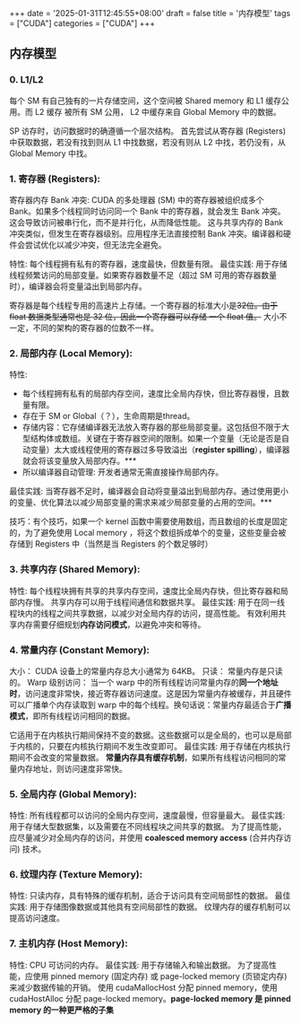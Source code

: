 +++
date = '2025-01-31T12:45:55+08:00'
draft = false
title = '内存模型'
tags = ["CUDA"]
categories = ["CUDA"]
+++



## 内存模型
### 0. L1/L2

每个 SM 有自己独有的一片存储空间，这个空间被 Shared memory 和 L1 缓存公用。而 L2 缓存 被所有 SM 公用， L2 中缓存来自 Global Memory 中的数据。

SP 访存时，访问数据时的确遵循一个层次结构。 首先尝试从寄存器 (Registers) 中获取数据，若没有找到则从 L1 中找数据，若没有则从 L2 中找，若仍没有，从 Global Memory 中找。

### 1. 寄存器 (Registers):

寄存器内存 Bank 冲突: CUDA 的多处理器 (SM) 中的寄存器被组织成多个 Bank。如果多个线程同时访问同一个 Bank 中的寄存器，就会发生 Bank 冲突。这会导致访问被串行化，而不是并行化，从而降低性能。 这与共享内存的 Bank 冲突类似，但发生在寄存器级别。应用程序无法直接控制 Bank 冲突。编译器和硬件会尝试优化以减少冲突，但无法完全避免。

特性: 每个线程拥有私有的寄存器，速度最快，但数量有限。
最佳实践: 用于存储线程频繁访问的局部变量。如果寄存器数量不足（超过 SM 可用的寄存器数量时），编译器会将变量溢出到局部内存。

寄存器是每个线程专用的高速片上存储。一个寄存器的标准大小是~~32位。由于 float 数据类型通常也是 32 位，因此一个寄存器可以存储 一个 float 值。~~ 大小不一定，不同的架构的寄存器的位数不一样。

### 2. 局部内存 (Local Memory):

特性: 

- 每个线程拥有私有的局部内存空间，速度比全局内存快，但比寄存器慢，且数量有限。
- 存在于 SM or Global（？），生命周期是thread。
- 存储内容：它存储编译器无法放入寄存器的那些局部变量。这包括但不限于大型结构体或数组。关键在于寄存器空间的限制。如果一个变量（无论是否是自动变量）太大或线程使用的寄存器过多导致溢出（**register spilling**），编译器就会将该变量放入局部内存。***
- 所以编译器自动管理: 开发者通常无需直接操作局部内存。

最佳实践: 当寄存器不足时，编译器会自动将变量溢出到局部内存。通过使用更小的变量、优化算法以减少局部变量的需求来减少局部变量的占用的空间。***

技巧：有个技巧，如果一个 kernel 函数中需要使用数组，而且数组的长度是固定的，为了避免使用 Local memory ，将这个数组拆成单个的变量，这些变量会被存储到 Registers 中（当然是当 Registers 的个数足够时）

### 3. 共享内存 (Shared Memory):

特性: 每个线程块拥有共享的共享内存空间，速度比全局内存快，但比寄存器和局部内存慢。 共享内存可以用于线程间通信和数据共享。
最佳实践: 用于在同一线程块内的线程之间共享数据，以减少对全局内存的访问，提高性能。 有效利用共享内存需要仔细规划**内存访问模式**，以避免冲突和等待。


### 4. 常量内存 (Constant Memory):

大小： CUDA 设备上的常量内存总大小通常为 64KB。
只读： 常量内存是只读的。
Warp 级别访问： 当一个 warp 中的所有线程访问常量内存的**同一个地址时**，访问速度非常快，接近寄存器访问速度。这是因为常量内存被缓存，并且硬件可以广播单个内存读取到 warp 中的每个线程。换句话说：常量内存最适合于**广播模式**，即所有线程访问相同的数据。

它适用于在内核执行期间保持不变的数据。这些数据可以是全局的，也可以是局部于内核的，只要在内核执行期间不发生改变即可。
最佳实践: 用于存储在内核执行期间不会改变的常量数据。 **常量内存具有缓存机制**，如果所有线程访问相同的常量内存地址，则访问速度非常快。

### 5. 全局内存 (Global Memory):

特性: 所有线程都可以访问的全局内存空间，速度最慢，但容量最大。
最佳实践: 用于存储大型数据集，以及需要在不同线程块之间共享的数据。 为了提高性能，应尽量减少对全局内存的访问，并使用 **coalesced memory access** (合并内存访问) 技术。

### 6. 纹理内存 (Texture Memory):

特性: 只读内存，具有特殊的缓存机制，适合于访问具有空间局部性的数据。
最佳实践: 用于存储图像数据或其他具有空间局部性的数据。 纹理内存的缓存机制可以提高访问速度。

### 7. 主机内存 (Host Memory):

特性: CPU 可访问的内存。
最佳实践: 用于存储输入和输出数据。 为了提高性能，应使用 pinned memory (固定内存) 或 page-locked memory (页锁定内存) 来减少数据传输的开销。 使用 cudaMallocHost 分配 pinned memory，使用 cudaHostAlloc 分配 page-locked memory。**page-locked memory 是 pinned memory 的一种更严格的子集**
